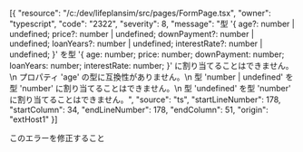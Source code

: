 [{
	"resource": "/c:/dev/lifeplansim/src/pages/FormPage.tsx",
	"owner": "typescript",
	"code": "2322",
	"severity": 8,
	"message": "型 '{ age?: number | undefined; price?: number | undefined; downPayment?: number | undefined; loanYears?: number | undefined; interestRate?: number | undefined; }' を型 '{ age: number; price: number; downPayment: number; loanYears: number; interestRate: number; }' に割り当てることはできません。\n  プロパティ 'age' の型に互換性がありません。\n    型 'number | undefined' を型 'number' に割り当てることはできません。\n      型 'undefined' を型 'number' に割り当てることはできません。",
	"source": "ts",
	"startLineNumber": 178,
	"startColumn": 34,
	"endLineNumber": 178,
	"endColumn": 51,
	"origin": "extHost1"
}]

このエラーを修正すること
